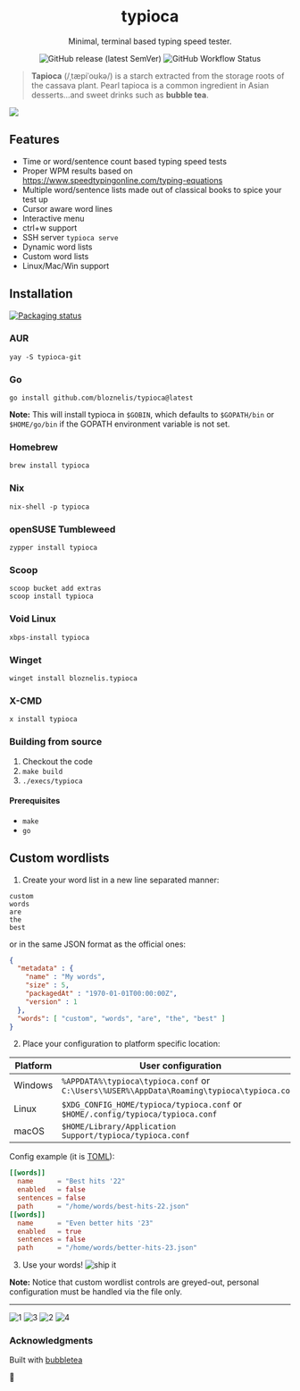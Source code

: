 <h1 align=center> typioca </h1>

<p align=center> Minimal, terminal based typing speed tester. </p>
<p align=center> <img alt="GitHub release (latest SemVer)" src="https://img.shields.io/github/v/release/bloznelis/typioca"> <img alt="GitHub Workflow Status" src="https://img.shields.io/github/actions/workflow/status/bloznelis/typioca/ci.yml"> </p>

> **Tapioca** (/ˌtæpiˈoʊkə/) is a starch extracted from the storage roots of the cassava plant. Pearl tapioca is a common ingredient in Asian desserts...and sweet drinks such as **bubble tea**.

![](https://github.com/bloznelis/typioca/blob/master/img/typioca.gif)

## Features
  * Time or word/sentence count based typing speed tests
  * Proper WPM results based on https://www.speedtypingonline.com/typing-equations
  * Multiple word/sentence lists made out of classical books to spice your test up
  * Cursor aware word lines
  * Interactive menu
  * ctrl+w support
  * SSH server `typioca serve`
  * Dynamic word lists
  * Custom word lists
  * Linux/Mac/Win support

## Installation

[![Packaging status](https://repology.org/badge/vertical-allrepos/typioca.svg)](https://repology.org/project/typioca/versions)

### AUR

```
yay -S typioca-git
```

### Go

```
go install github.com/bloznelis/typioca@latest
```

**Note:** This will install typioca in `$GOBIN`, which defaults to `$GOPATH/bin` or `$HOME/go/bin` if the GOPATH environment variable is not set.

### Homebrew

```
brew install typioca
```

### Nix

```
nix-shell -p typioca
```

### openSUSE Tumbleweed

```
zypper install typioca
```

### Scoop

```
scoop bucket add extras
scoop install typioca
```

### Void Linux

```
xbps-install typioca
```

### Winget

```
winget install bloznelis.typioca
```

### X-CMD

```
x install typioca
```

### Building from source
  1. Checkout the code
  2. `make build`
  3. `./execs/typioca`

#### Prerequisites
  * `make`
  * `go`

## Custom wordlists
1. Create your word list in a new line separated manner:
```
custom
words
are
the
best
```
or in the same JSON format as the official ones:
```json
{
  "metadata" : {
    "name" : "My words",
    "size" : 5,
    "packagedAt" : "1970-01-01T00:00:00Z",
    "version" : 1
  },
  "words": [ "custom", "words", "are", "the", "best" ]
}
```
2. Place your configuration to platform specific location:

| Platform | **User configuration**                                                                     |
|----------|--------------------------------------------------------------------------------------------|
| Windows  | `%APPDATA%\typioca\typioca.conf` or `C:\Users\%USER%\AppData\Roaming\typioca\typioca.conf` |
| Linux    | `$XDG_CONFIG_HOME/typioca/typioca.conf` or `$HOME/.config/typioca/typioca.conf`            |
| macOS    | `$HOME/Library/Application Support/typioca/typioca.conf`                                   |

Config example (it is [TOML](https://github.com/toml-lang/toml)):
```toml
[[words]]
  name      = "Best hits '22"
  enabled   = false
  sentences = false
  path      = "/home/words/best-hits-22.json"
[[words]]
  name      = "Even better hits '23"
  enabled   = true
  sentences = false
  path      = "/home/words/better-hits-23.json"
```
3. Use your words!
![ship it](https://user-images.githubusercontent.com/33397865/176735281-5c2b34cb-5b19-43c1-9954-92c0583c4cc5.png)

**Note:** Notice that custom wordlist controls are greyed-out, personal configuration must be handled via the file only.

---
![1](https://user-images.githubusercontent.com/33397865/176732388-11b66a1e-1d20-420f-a583-5d95241444d6.png)
![3](https://user-images.githubusercontent.com/33397865/176732403-9c64e277-f533-4bf3-96a5-a26303b37b60.png)
![2](https://user-images.githubusercontent.com/33397865/176732395-73c6c922-6a0d-4576-90bb-1f77e2c9b065.png)
![4](https://user-images.githubusercontent.com/33397865/176732415-aac89b54-15d3-4b10-8408-fac997b97085.png)

### Acknowledgments
Built with [bubbletea](https://github.com/charmbracelet/bubbletea)

🧋

